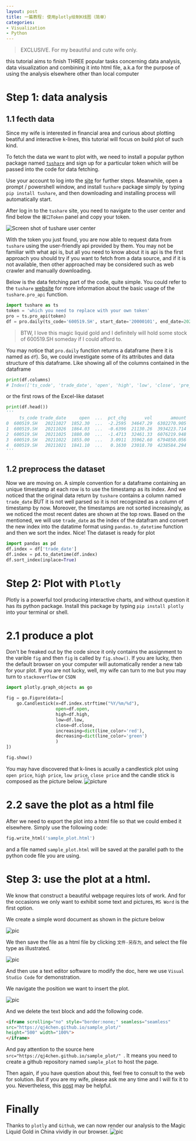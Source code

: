 ```yaml
---
layout: post
title: 一篇教程: 使用plotly绘制K线图（简单）
categories: 
- Visualization
- Python
---
```


> EXCLUSIVE. For my beautiful and cute wife only.

this tutorial aims to finish THREE popular tasks concerning data analysis, data visualization and combining it into html file, a.k.a for the purpose of using the analysis elsewhere other than local computer

# Step 1: data analysis
## 1.1 fecth data
Since my wife is interested in financial area and curious about plotting beatiful and interactive k-lines, this tutorial will focus on build plot of such kind.

To fetch the data we want to plot with, we need to install a popular python package named [`tushare`](https://tushare.pro/register) and sign up for a particular token which will be passed into the code for data fetching.

Use your account to log into the [site](https://tushare.pro/) for further steps. Meanwhile, open a prompt / powershell window, and install `tushare` package simply by typing `pip install tushare`, and then downloading and installing process will automatically start.

After log in to the `tushare` site, you need to navigate to the user center and find below the `接口Token` panel and copy your token. 

![Screen shot of `tushare` user center](/img/kline_using_plotly_easy/tushare_token.png)

With the token you just found, you are now able to request data from  `tushare` using the user-friendly api provided by them. You may not be familiar with what api is, but all you need to know about it is api is the first approach you should try if you want to fetch from a data source, and if it is not available, then other approached may be considered such as web crawler and manually downloading.

Below is the data fetching part of the code, quite simple. You could refer to the `tushare` [website](https://waditu.com/document/2?doc_id=27) for more information about the basic usage of the `tushare.pro_api` function.
```python
import tushare as ts
token = 'which you need to replace with your own token'
pro = ts.pro_api(token)
df = pro.daily(ts_code='600519.SH', start_date='20000101', end_date=20211027)
```

> BTW, I love this magic liquid gold and I definitely will hold some stock of 600519.SH someday if I could afford to. 

You may notice that `pro.daily` function returns a dataframe (here it is named as `df`). So, we could investigate some of its attributes and data structure of this dataframe. Like showing all of the columns contained in the dataframe

```python
print(df.columns)
# Index(['ts_code', 'trade_date', 'open', 'high', 'low', 'close', 'pre_close','change', 'pct_chg', 'vol', 'amount'],dtype='object')
```

or the first rows of the Excel-like dataset
```python
print(df.head())
'''
     ts_code trade_date     open  ...  pct_chg       vol       amount
0  600519.SH   20211027  1852.30  ...  -2.2595  34647.29  6302270.905
1  600519.SH   20211026  1864.03  ...  -0.6396  21130.26  3934223.714
2  600519.SH   20211025  1880.00  ...  -1.4713  32461.33  6076219.948
3  600519.SH   20211022  1855.00  ...   3.0911  35962.60  6794850.056
4  600519.SH   20211021  1841.10  ...   0.1630  23018.70  4238584.294
'''
```

## 1.2 preprocess the dataset
Now we are moving on. A simple convention for a dataframe containing an unique timestamp at each row is to use the timestamp as its index. And we noticed that the original data return by `tushare` contains a column named `trade_date` BUT it is not well parsed so it is not recognized as a column of timestamp by now. Moreover, the timestamps are not sorted increasingly, as we noticed the most recent dates are shown at the top rows. Based on the mentioned, we will use `trade_date` as the index of the datafram and convert the new index into the datatime format using `pandas.to_datetime` function and then we sort the index. Nice! The dataset is ready for plot

```python
import pandas as pd
df.index = df['trade_date']
df.index = pd.to_datetime(df.index)
df.sort_index(inplace=True)
```

# Step 2: Plot with `Plotly`
Plotly is a powerful tool producing interactive charts, and without question it has its python package. Install this package by typing `pip install plotly` into your terminal or shell.

# 2.1 produce a plot
Don't be freaked out by the code since it only contains the assignment to the varible `fig` and then `fig` is called by `fig.show()`. If you are lucky, then the default browser on your computer will automatically render a new tab for your plot. If you are not lucky, well, my wife can turn to me but you may turn to `stackoverflow` or `CSDN`
```python
import plotly.graph_objects as go

fig = go.Figure(data=[
    go.Candlestick(x=df.index.strftime("%Y/%m/%d"),
                   open=df.open,
                   high=df.high,
                   low=df.low,
                   close=df.close,
                   increasing=dict(line_color='red'),
                   decreasing=dict(line_color='green')
                   )
])

fig.show()
```
You may have discovered that k-lines is acually a candlestick plot using `open price`, `high price`, `low price`, `close price` and the candle stick is composed as the picture below.
![picture](/img/kline_using_plotly_easy/candlestick.png)

# 2.2 save the plot as a html file
After we need to export the plot into a html file so that we could embed it elsewhere. Simply use the following code:
```python
fig.write_html('sample_plot.html')
```
and a file named `sample_plot.html` will be saved at the parallel path to the python code file you are using.

# Step 3: use the plot at a html.
We know that construct a beautiful webpage requires lots of work. And for the occasions we only want to exhibit some text and pictures, `MS Word` is the first option. 

We create a simple word document as shown in the picture below

![pic](/img/kline_using_plotly_easy/word.png)

We then save the file as a html file by clicking `文件-另存为`, and select the file type as illustrated. 

![pic](/img/kline_using_plotly_easy/word_save_as.png)

And then use a text editor software to modify the doc, here we use `Visual Studio Code` for demonstration.

We navigate the position we want to insert the plot. 

![pic](/img/kline_using_plotly_easy/html_code.png)

And we delete the text block and add the following code.

```html
<iframe scrolling="no" style="border:none;" seamless="seamless" 
src="https://qj4chen.github.io/sample_plot/" 
height="500" width="100%">
</iframe>
```
And pay attention to the source here `src="https://qj4chen.github.io/sample_plot/" `. It means you need to create a github repository named `sample_plot` to host the page.

Then again, if you have question about this, feel free to consult to the web for solution. But if you are my wife, please ask me any time and I will fix it to you. Nevertheless, this [post](https://blog.imfing.com/2021/04/html-webpage-embed-plotly/) may be helpful.

# Finally
Thanks to `plotly` and `Github`, we can now render our analysis to the Magic Liquid Gold in China vividly in our browser.
![pic](/img/kline_using_plotly_easy/last.png)


